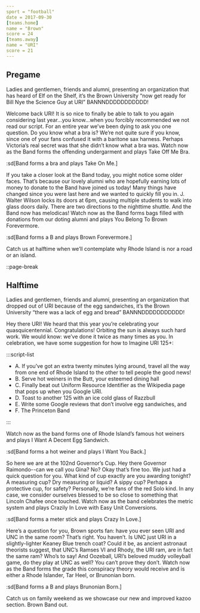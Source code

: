 ```yaml
---
sport = "football"
date = 2017-09-30
[teams.home]
name = "Brown"
score = 24
[teams.away]
name = "URI"
score = 21
---
```


## Pregame

Ladies and gentlemen, friends and alumni, presenting an organization that has heard of Elf on the Shelf, it’s the Brown University “now get ready for Bill Nye the Science Guy at URI” BANNNDDDDDDDDDDD!

Welcome back URI! It is so nice to finally be able to talk to you again considering last year...you know...when you forcibly recommended we not read our script. For an entire year we’ve been dying to ask you one question. Do you know what a bra is? We’re not quite sure if you know, since one of your fans confused it with a baritone sax harness. Perhaps Victoria’s real secret was that she didn’t know what a bra was. Watch now as the Band forms the offending undergarment and plays Take Off Me Bra.

:sd[Band forms a bra and plays Take On Me.]

If you take a closer look at the Band today, you might notice some older faces. That’s because our lovely alumni who are hopefully earning lots of money to donate to the Band have joined us today! Many things have changed since you were last here and we wanted to quickly fill you in. J. Walter Wilson locks its doors at 6pm, causing multiple students to walk into glass doors daily. There are two directions to the nighttime shuttle. And the Band now has melodicas! Watch now as the Band forms bags filled with donations from our doting alumni and plays You Belong To Brown Forevermore.

:sd[Band forms a B and plays Brown Forevermore.]

Catch us at halftime when we’ll contemplate why Rhode Island is nor a road or an island.

::page-break

## Halftime

Ladies and gentlemen, friends and alumni, presenting an organization that dropped out of URI because of the egg sandwiches, it’s the Brown University “there was a lack of egg and bread” BANNNDDDDDDDDDDD!

Hey there URI! We heard that this year you’re celebrating your quasquicentennial. Congratulations! Orbiting the sun is always such hard work. We would know: we’ve done it twice as many times as you. In celebration, we have some suggestion for how to Imagine URI 125+:

:::script-list

- A. If you’ve got an extra twenty minutes lying around, travel all the way from one end of Rhode Island to the other to tell people the good news!
- B. Serve hot weiners in the Butt, your esteemed dining hall
- C. Finally beat out Uniform Resource Identifier as the Wikipedia page that pops up when you Google URI.
- D. Toast to another 125 with an ice cold glass of Razzbull
- E. Write some Google reviews that don’t involve egg sandwiches, and
- F. The Princeton Band

:::

Watch now as the band forms one of Rhode Island’s famous hot weiners and plays I Want A Decent Egg Sandwich.

:sd[Band forms a hot weiner and plays I Want You Back.]

So here we are at the 102nd Governor’s Cup. Hey there Governor Raimondo--can we call you Gina? No? Okay that’s fine too. We just had a quick question for you. What kind of cup exactly are you awarding tonight? A measuring cup? Dry measuring or liquid? A sippy cup? Perhaps a protective cup, for safety? Personally, we’re fans of the red Solo kind. In any case, we consider ourselves blessed to be so close to something that Lincoln Chafee once touched. Watch now as the band celebrates the metric system and plays Crazily In Love with Easy Unit Conversions.

:sd[Band forms a meter stick and plays Crazy In Love.]

Here’s a question for you, Brown sports fan: have you ever seen URI and UNC in the same room? That’s right. You haven’t. Is UNC just URI in a slightly-lighter Keaney Blue trench coat? Could it be, as ancient astronaut theorists suggest, that UNC’s Ramses VI and Rhody, the URI ram, are in fact the same ram? Who’s to say! And Oozeball, URI’s beloved muddy volleyball game, do they play at UNC as well? You can’t prove they don’t. Watch now as the Band forms the grade this conspiracy theory would receive and is either a Rhode Islander, Tar Heel, or Brunonian born.

:sd[Band forms a B and plays Brunonian Born.]

Catch us on family weekend as we showcase our new and improved kazoo section. Brown Band out.
